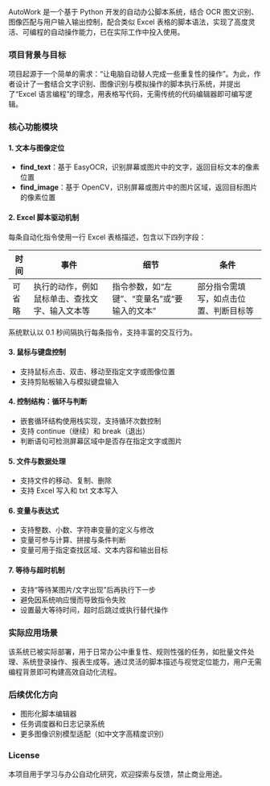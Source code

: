 AutoWork 是一个基于 Python 开发的自动办公脚本系统，结合 OCR 图文识别、图像匹配与用户输入输出控制，配合类似 Excel 表格的脚本语法，实现了高度灵活、可编程的自动操作能力，已在实际工作中投入使用。

### 项目背景与目标
项目起源于一个简单的需求：“让电脑自动替人完成一些重复性的操作”。为此，作者设计了一套结合文字识别、图像识别与模拟操作的脚本执行系统，并提出了“Excel 语言编程”的理念，用表格写代码，无需传统的代码编辑器即可编写逻辑。

### 核心功能模块

#### 1. 文本与图像定位
- **find_text**：基于 EasyOCR，识别屏幕或图片中的文字，返回目标文本的像素位置
- **find_image**：基于 OpenCV，识别屏幕或图片中的图片区域，返回目标图片的像素位置

#### 2. Excel 脚本驱动机制
每条自动化指令使用一行 Excel 表格描述，包含以下四列字段：

| 时间   | 事件 | 细节 | 条件 |
| ------ | ---- | ---- | ---- |
| 可省略 | 执行的动作，例如鼠标单击、查找文字、输入文本等 | 指令参数，如“左键”、“变量名”或“要输入的文本” | 部分指令需填写，如点击位置、判断目标等 |

系统默认以 0.1 秒间隔执行每条指令，支持丰富的交互行为。

#### 3. 鼠标与键盘控制
- 支持鼠标点击、双击、移动至指定文字或图像位置
- 支持剪贴板输入与模拟键盘输入

#### 4. 控制结构：循环与判断
- 嵌套循环结构使用栈实现，支持循环次数控制
- 支持 continue（继续）和 break（退出）
- 判断语句可检测屏幕区域中是否存在指定文字或图片

#### 5. 文件与数据处理
- 支持文件的移动、复制、删除
- 支持 Excel 写入和 txt 文本写入

#### 6. 变量与表达式
- 支持整数、小数、字符串变量的定义与修改
- 变量可参与计算、拼接与条件判断
- 变量可用于指定查找区域、文本内容和输出目标

#### 7. 等待与超时机制
- 支持“等待某图片/文字出现”后再执行下一步
- 避免因系统响应慢而导致指令失败
- 设置最大等待时间，超时后跳过或执行替代操作

### 实际应用场景
该系统已被实际部署，用于日常办公中重复性、规则性强的任务，如批量文件处理、系统登录操作、报表生成等。通过灵活的脚本描述与视觉定位能力，用户无需编程背景即可构建高效自动化流程。

### 后续优化方向
- 图形化脚本编辑器
- 任务调度器和日志记录系统
- 更多图像识别模型适配（如中文字高精度识别）

### License
本项目用于学习与办公自动化研究，欢迎探索与反馈，禁止商业用途。
